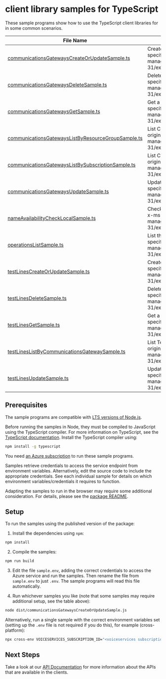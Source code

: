 # client library samples for TypeScript

These sample programs show how to use the TypeScript client libraries for in some common scenarios.

| **File Name**                                                                                         | **Description**                                                                                                                                                                                                            |
| ----------------------------------------------------------------------------------------------------- | -------------------------------------------------------------------------------------------------------------------------------------------------------------------------------------------------------------------------- |
| [communicationsGatewaysCreateOrUpdateSample.ts][communicationsgatewayscreateorupdatesample]           | Create a CommunicationsGateway x-ms-original-file: specification/voiceservices/resource-manager/Microsoft.VoiceServices/stable/2023-01-31/examples/CommunicationsGateways_CreateOrUpdate.json                              |
| [communicationsGatewaysDeleteSample.ts][communicationsgatewaysdeletesample]                           | Delete a CommunicationsGateway x-ms-original-file: specification/voiceservices/resource-manager/Microsoft.VoiceServices/stable/2023-01-31/examples/CommunicationsGateways_Delete.json                                      |
| [communicationsGatewaysGetSample.ts][communicationsgatewaysgetsample]                                 | Get a CommunicationsGateway x-ms-original-file: specification/voiceservices/resource-manager/Microsoft.VoiceServices/stable/2023-01-31/examples/CommunicationsGateways_Get.json                                            |
| [communicationsGatewaysListByResourceGroupSample.ts][communicationsgatewayslistbyresourcegroupsample] | List CommunicationsGateway resources by resource group x-ms-original-file: specification/voiceservices/resource-manager/Microsoft.VoiceServices/stable/2023-01-31/examples/CommunicationsGateways_ListByResourceGroup.json |
| [communicationsGatewaysListBySubscriptionSample.ts][communicationsgatewayslistbysubscriptionsample]   | List CommunicationsGateway resources by subscription ID x-ms-original-file: specification/voiceservices/resource-manager/Microsoft.VoiceServices/stable/2023-01-31/examples/CommunicationsGateways_ListBySubscription.json |
| [communicationsGatewaysUpdateSample.ts][communicationsgatewaysupdatesample]                           | Update a CommunicationsGateway x-ms-original-file: specification/voiceservices/resource-manager/Microsoft.VoiceServices/stable/2023-01-31/examples/CommunicationsGateways_Update.json                                      |
| [nameAvailabilityCheckLocalSample.ts][nameavailabilitychecklocalsample]                               | Check whether the resource name is available in the given region. x-ms-original-file: specification/voiceservices/resource-manager/Microsoft.VoiceServices/stable/2023-01-31/examples/NameAvailability_CheckLocal.json     |
| [operationsListSample.ts][operationslistsample]                                                       | List the operations for the provider x-ms-original-file: specification/voiceservices/resource-manager/Microsoft.VoiceServices/stable/2023-01-31/examples/Operations_List.json                                              |
| [testLinesCreateOrUpdateSample.ts][testlinescreateorupdatesample]                                     | Create a TestLine x-ms-original-file: specification/voiceservices/resource-manager/Microsoft.VoiceServices/stable/2023-01-31/examples/TestLines_CreateOrUpdate.json                                                        |
| [testLinesDeleteSample.ts][testlinesdeletesample]                                                     | Delete a TestLine x-ms-original-file: specification/voiceservices/resource-manager/Microsoft.VoiceServices/stable/2023-01-31/examples/TestLines_Delete.json                                                                |
| [testLinesGetSample.ts][testlinesgetsample]                                                           | Get a TestLine x-ms-original-file: specification/voiceservices/resource-manager/Microsoft.VoiceServices/stable/2023-01-31/examples/TestLines_Get.json                                                                      |
| [testLinesListByCommunicationsGatewaySample.ts][testlineslistbycommunicationsgatewaysample]           | List TestLine resources by CommunicationsGateway x-ms-original-file: specification/voiceservices/resource-manager/Microsoft.VoiceServices/stable/2023-01-31/examples/TestLines_ListByCommunicationsGateway.json            |
| [testLinesUpdateSample.ts][testlinesupdatesample]                                                     | Update a TestLine x-ms-original-file: specification/voiceservices/resource-manager/Microsoft.VoiceServices/stable/2023-01-31/examples/TestLines_Update.json                                                                |

## Prerequisites

The sample programs are compatible with [LTS versions of Node.js](https://github.com/nodejs/release#release-schedule).

Before running the samples in Node, they must be compiled to JavaScript using the TypeScript compiler. For more information on TypeScript, see the [TypeScript documentation][typescript]. Install the TypeScript compiler using:

```bash
npm install -g typescript
```

You need [an Azure subscription][freesub] to run these sample programs.

Samples retrieve credentials to access the service endpoint from environment variables. Alternatively, edit the source code to include the appropriate credentials. See each individual sample for details on which environment variables/credentials it requires to function.

Adapting the samples to run in the browser may require some additional consideration. For details, please see the [package README][package].

## Setup

To run the samples using the published version of the package:

1. Install the dependencies using `npm`:

```bash
npm install
```

2. Compile the samples:

```bash
npm run build
```

3. Edit the file `sample.env`, adding the correct credentials to access the Azure service and run the samples. Then rename the file from `sample.env` to just `.env`. The sample programs will read this file automatically.

4. Run whichever samples you like (note that some samples may require additional setup, see the table above):

```bash
node dist/communicationsGatewaysCreateOrUpdateSample.js
```

Alternatively, run a single sample with the correct environment variables set (setting up the `.env` file is not required if you do this), for example (cross-platform):

```bash
npx cross-env VOICESERVICES_SUBSCRIPTION_ID="<voiceservices subscription id>" VOICESERVICES_RESOURCE_GROUP="<voiceservices resource group>" node dist/communicationsGatewaysCreateOrUpdateSample.js
```

## Next Steps

Take a look at our [API Documentation][apiref] for more information about the APIs that are available in the clients.

[communicationsgatewayscreateorupdatesample]: https://github.com/Azure/azure-sdk-for-js/blob/main/sdk/voiceservices/arm-voiceservices/samples/v1/typescript/src/communicationsGatewaysCreateOrUpdateSample.ts
[communicationsgatewaysdeletesample]: https://github.com/Azure/azure-sdk-for-js/blob/main/sdk/voiceservices/arm-voiceservices/samples/v1/typescript/src/communicationsGatewaysDeleteSample.ts
[communicationsgatewaysgetsample]: https://github.com/Azure/azure-sdk-for-js/blob/main/sdk/voiceservices/arm-voiceservices/samples/v1/typescript/src/communicationsGatewaysGetSample.ts
[communicationsgatewayslistbyresourcegroupsample]: https://github.com/Azure/azure-sdk-for-js/blob/main/sdk/voiceservices/arm-voiceservices/samples/v1/typescript/src/communicationsGatewaysListByResourceGroupSample.ts
[communicationsgatewayslistbysubscriptionsample]: https://github.com/Azure/azure-sdk-for-js/blob/main/sdk/voiceservices/arm-voiceservices/samples/v1/typescript/src/communicationsGatewaysListBySubscriptionSample.ts
[communicationsgatewaysupdatesample]: https://github.com/Azure/azure-sdk-for-js/blob/main/sdk/voiceservices/arm-voiceservices/samples/v1/typescript/src/communicationsGatewaysUpdateSample.ts
[nameavailabilitychecklocalsample]: https://github.com/Azure/azure-sdk-for-js/blob/main/sdk/voiceservices/arm-voiceservices/samples/v1/typescript/src/nameAvailabilityCheckLocalSample.ts
[operationslistsample]: https://github.com/Azure/azure-sdk-for-js/blob/main/sdk/voiceservices/arm-voiceservices/samples/v1/typescript/src/operationsListSample.ts
[testlinescreateorupdatesample]: https://github.com/Azure/azure-sdk-for-js/blob/main/sdk/voiceservices/arm-voiceservices/samples/v1/typescript/src/testLinesCreateOrUpdateSample.ts
[testlinesdeletesample]: https://github.com/Azure/azure-sdk-for-js/blob/main/sdk/voiceservices/arm-voiceservices/samples/v1/typescript/src/testLinesDeleteSample.ts
[testlinesgetsample]: https://github.com/Azure/azure-sdk-for-js/blob/main/sdk/voiceservices/arm-voiceservices/samples/v1/typescript/src/testLinesGetSample.ts
[testlineslistbycommunicationsgatewaysample]: https://github.com/Azure/azure-sdk-for-js/blob/main/sdk/voiceservices/arm-voiceservices/samples/v1/typescript/src/testLinesListByCommunicationsGatewaySample.ts
[testlinesupdatesample]: https://github.com/Azure/azure-sdk-for-js/blob/main/sdk/voiceservices/arm-voiceservices/samples/v1/typescript/src/testLinesUpdateSample.ts
[apiref]: https://docs.microsoft.com/javascript/api/@azure/arm-voiceservices?view=azure-node-preview
[freesub]: https://azure.microsoft.com/free/
[package]: https://github.com/Azure/azure-sdk-for-js/tree/main/sdk/voiceservices/arm-voiceservices/README.md
[typescript]: https://www.typescriptlang.org/docs/home.html
